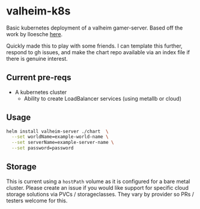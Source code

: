 # valheim-k8s

Basic kubernetes deployment of a valheim gamer-server. Based off the work by lloesche [here](https://github.com/lloesche/valheim-server-docker). 

Quickly made this to play with some friends. I can template this further, respond to gh issues, and make the chart repo available via an index file if there is genuine interest. 

## Current pre-reqs

* A kubernetes cluster 
  * Ability to create LoadBalancer services (using metallb or cloud)

## Usage

```bash
helm install valheim-server ./chart  \
  --set worldName=example-world-name \
  --set serverName=example-server-name \
  --set password=password
```
## Storage

This is current using a `hostPath` volume as it is configured for a bare metal cluster. Please create an issue if you would like support for specific cloud storage solutions via PVCs / storageclasses. They vary by provider so PRs / testers welcome for this. 

